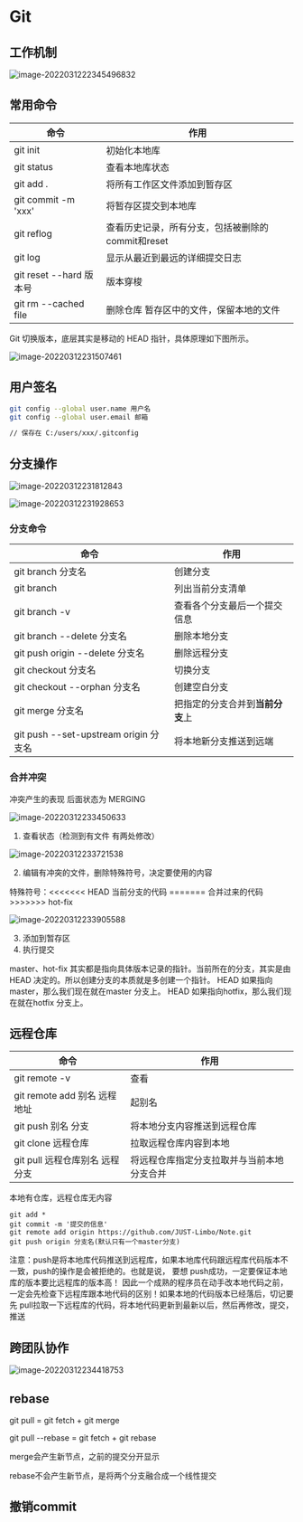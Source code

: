 # Git

## 工作机制

![image-20220312223454968](git.assets/image-20220312223454968.png)32

## 常用命令

| 命令                    | 作用                                              |
| ----------------------- | ------------------------------------------------- |
| git init                | 初始化本地库                                      |
| git status              | 查看本地库状态                                    |
| git add .               | 将所有工作区文件添加到暂存区                      |
| git commit -m 'xxx'     | 将暂存区提交到本地库                              |
| git reflog              | 查看历史记录，所有分支，包括被删除的commit和reset |
| git log                 | 显示从最近到最远的详细提交日志                    |
| git reset --hard 版本号 | 版本穿梭                                          |
| git rm --cached file    | 删除仓库 暂存区中的文件，保留本地的文件           |

Git 切换版本，底层其实是移动的 HEAD 指针，具体原理如下图所示。

![image-20220312231507461](git.assets/image-20220312231507461.png)

## 用户签名

```bash
git config --global user.name 用户名 
git config --global user.email 邮箱

// 保存在 C:/users/xxx/.gitconfig
```

## 分支操作

![image-20220312231812843](git.assets/image-20220312231812843.png)

![image-20220312231928653](git.assets/image-20220312231928653.png)

### 分支命令

| 命令                                  | 作用                             |
| ------------------------------------- | -------------------------------- |
| git branch 分支名                     | 创建分支                         |
| git branch                            | 列出当前分支清单                 |
| git branch -v                         | 查看各个分支最后一个提交信息     |
| git branch --delete 分支名            | 删除本地分支                     |
| git push origin --delete 分支名       | 删除远程分支                     |
| git checkout 分支名                   | 切换分支                         |
| git checkout --orphan 分支名          | 创建空白分支                     |
| git merge 分支名                      | 把指定的分支合并到**当前分支**上 |
| git push --set-upstream origin 分支名 | 将本地新分支推送到远端           |

### 合并冲突

冲突产生的表现  后面状态为 MERGING

![image-20220312233450633](git.assets/image-20220312233450633.png)

1. 查看状态（检测到有文件 有两处修改）

![image-20220312233721538](git.assets/image-20220312233721538.png)

2. 编辑有冲突的文件，删除特殊符号，决定要使用的内容

特殊符号：<<<<<<< HEAD 当前分支的代码 ======= 合并过来的代码 >>>>>>> hot-fix

![image-20220312233905588](git.assets/image-20220312233905588.png)

3. 添加到暂存区
4. 执行提交

master、hot-fix 其实都是指向具体版本记录的指针。当前所在的分支，其实是由HEAD
决定的。所以创建分支的本质就是多创建一个指针。
HEAD 如果指向master，那么我们现在就在master 分支上。
HEAD 如果指向hotfix，那么我们现在就在hotfix 分支上。

## 远程仓库

| 命令                           | 作用                                       |
| ------------------------------ | ------------------------------------------ |
| git remote -v                  | 查看                                       |
| git remote add 别名 远程地址   | 起别名                                     |
| git push 别名 分支             | 将本地分支内容推送到远程仓库               |
| git clone 远程仓库             | 拉取远程仓库内容到本地                     |
| git pull 远程仓库别名 远程分支 | 将远程仓库指定分支拉取并与当前本地分支合并 |

本地有仓库，远程仓库无内容

```git
git add *
git commit -m '提交的信息'
git remote add origin https://github.com/JUST-Limbo/Note.git
git push origin 分支名(默认只有一个master分支)
```

注意：push是将本地库代码推送到远程库，如果本地库代码跟远程库代码版本不一致，push的操作是会被拒绝的。也就是说， 要想 push成功，一定要保证本地库的版本要比远程库的版本高！ 因此一个成熟的程序员在动手改本地代码之前，一定会先检查下远程库跟本地代码的区别！如果本地的代码版本已经落后，切记要先 pull拉取一下远程库的代码，将本地代码更新到最新以后，然后再修改，提交，推送

## 跨团队协作

![image-20220312234418753](git.assets/image-20220312234418753.png)

## rebase

git pull = git fetch + git merge

git pull --rebase = git fetch + git rebase

merge会产生新节点，之前的提交分开显示

rebase不会产生新节点，是将两个分支融合成一个线性提交



## 撤销commit

